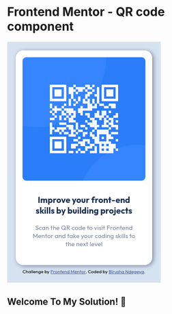 # Frontend Mentor - QR code component

![Design preview for the QR code component coding challenge](./design/responsive-mobile-qr-code.png)

## Welcome To My Solution! 👋
